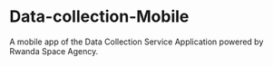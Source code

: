 # Data-collection-Mobile
A mobile app of the Data Collection Service Application powered by Rwanda Space Agency.
